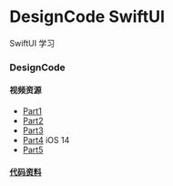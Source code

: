 # DesignCode SwiftUI
SwiftUI 学习



### DesignCode

#### 视频资源
- [Part1](https://www.bilibili.com/video/BV1x4411d7KM)
- [Part2](https://www.bilibili.com/video/BV1se411s7XP)
- [Part3](https://www.bilibili.com/video/BV1bf4y1S76Q) 
- [Part4](https://www.acfun.cn/v/ac17870993)  iOS 14
- [Part5](https://designcode.io/swiftui-advanced)


#### [代码资料](Resources)

